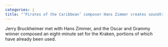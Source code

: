 ```yaml
---
categories: j
title: "‘Pirates of the Caribbean’ composer Hans Zimmer creates soundtrack for Kraken"
---
```

Jerry Bruckheimer met with Hans Zimmer, and the Oscar and Grammy winner composed an eight-minute set for the Kraken, portions of which have already been used.